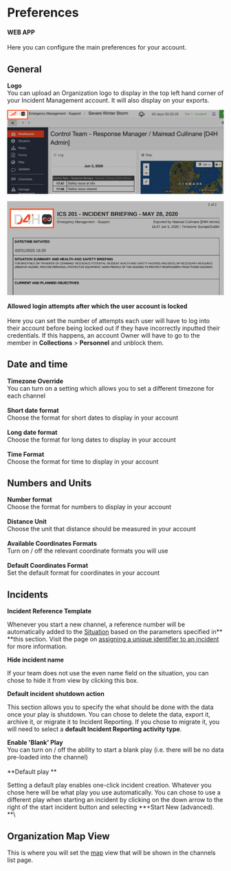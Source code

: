# Preferences

#### WEB APP

Here you can configure the main preferences for your account.

## General

**Logo** \
You can upload an Organization logo to display in the top left hand corner of your Incident Management account. It will also display on your exports.&#x20;

![](<../../../.gitbook/assets/preferences logo 1.png>)

![](<../../../.gitbook/assets/preferences logo 2.png>)

**Allowed login attempts after which the user account is locked**\
\
Here you can set the number of attempts each user will have to log into their account before being locked out if they have incorrectly inputted their credentials. If this happens, an account Owner will have to go to the member in **Collections** > **Personnel** and unblock them.&#x20;

## Date and time

**Timezone Override**\
You can turn on a setting which allows you to set a different timezone for each channel\
\
**Short date format**\
Choose the format for short dates to display in your account\
\
**Long date format**\
Choose the format for long dates to display in your account\
\
**Time Format**\
Choose the format for time to display in your account

## Numbers and Units

**Number format**\
Choose the format for numbers to display in your account\
\
**Distance Unit**\
Choose the unit that distance should be measured in your account\
\
**Available Coordinates Formats**\
Turn on / off the relevant coordinate formats you will use\
\
**Default Coordinates Format**\
Set the default format for coordinates in your account

## Incidents

**Incident Reference Template**

Whenever you start a new channel, a reference number will be automatically added to the [Situation](../../situation/) based on the parameters specified in** **this section. Visit the page on [assigning a unique identifier to an incident](../../channels/assigning-a-unique-identifier-to-an-incident/) for more information.

**Hide incident name**

If your team does not use the even name field on the situation, you can chose to hide it from view by clicking this box.

**Default incident shutdown action**

This section allows you to specify the what should be done with the data once your play is shutdown. You can chose to delete the data, export it, archive it, or migrate it to Incident Reporting. If you chose to migrate it, you will need to select a **default Incident Reporting activity type**.&#x20;

**Enable 'Blank' Play**\
You can turn on / off the ability to start a blank play (i.e. there will be no data pre-loaded into the channel)\
\
**Default play **

Setting a default play enables one-click incident creation. Whatever you chose here will be what play you use automatically. You can chose to use a different play when starting an incident by clicking on the down arrow to the right of the start incident button and selecting **+Start New (advanced). **\


## Organization Map View

This is where you will set the [map](../../map/) view that will be shown in the channels list page.&#x20;
